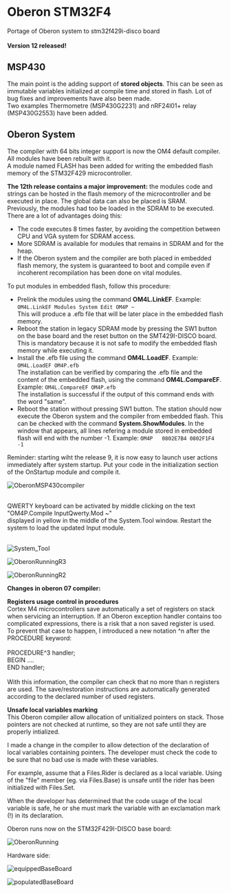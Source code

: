 # Oberon STM32F4
Portage of Oberon system to stm32f429i-disco board<br><br>
**Version 12 released!**
## MSP430
The main point is the adding support of <b>stored objects</b>. This can be seen as immutable variables initialized at compile time and stored in flash.
Lot of bug fixes and improvements have also been made.  
Two examples Thermometre (MSP430G2231) and nRF24l01+ relay (MSP430G2553) have been added.  
## Oberon System
The compiler with 64 bits integer support is now the OM4 default compiler. All modules have been rebuilt with it.  
A module named FLASH has been added for writing the embedded flash memory of the STM32F429 microcontroller.  
  
**The 12th release contains a major improvement:** the modules code and strings can be hosted
 in the flash memory of the microcontroller and be executed in place.
The global data can also be placed is SRAM.  
Previously, the modules had too be loaded in the SDRAM to be executed.  
There are a lot of advantages doing this:  

* The code executes 8 times faster, by avoiding the competition between CPU and VGA system for SDRAM access.  
* More SDRAM is available for modules that remains in SDRAM and for the heap.
* If the Oberon system and the compiler are both placed in embedded flash memory,
 the system is guaranteed to boot and compile even if incoherent recompilation has been done on vital modules.
 
 To put modules in embedded flash, follow this procedure:
 
 * Prelink the modules using the command **OM4L.LinkEF**. Example: `OM4L.LinkEF Modules System Edit OM4P ~`  
This will produce a .efb file that will be later place in the embedded flash memory.
 * Reboot the station in legacy SDRAM mode by pressing the SW1 button on the base board and the reset button on the SMT429I-DISCO board.
  This is mandatory because it is not safe to modify the embedded flash memory while executing it.
 * Install the .efb file using the command **OM4L.LoadEF**. Example: `OM4L.LoadEF OM4P.efb`  
The installation can be verified by comparing the .efb file and the content of the embedded flash,
 using the command **OM4L.CompareEF**. Example: `OM4L.CompareEF OM4P.efb`  
The installation is successful if the output of this command ends with the word "same".
 * Reboot the station without pressing SW1 button. The station should now execute the Oberon system and the compiler from embedded flash.
 This can be checked with the command **System.ShowModules**. In the window that appears,
  all lines refering a module stored in embedded flash will end with the number -1. Example: `OM4P	 0802E7B4 0802F1F4  -1`

  
Reminder: starting wiht the release 9, it is now easy to launch user actions immediately after system startup.
Put your code in the initialization section of the OnStartup module and compile it.

![OberonMSP430compiler](https://github.com/user-attachments/assets/6926baf1-dc6c-406c-8f0f-f2973136a3e1)

<br>
QWERTY keyboard can be activated by middle clicking on the text "OM4P.Compile InputQwerty.Mod ~"<br>
displayed in yellow in the middle of the System.Tool window. Restart the system to load the updated Input module.<br>
<br>

![System_Tool](https://github.com/ef15c/oberon_stm32f4/assets/8286839/867c913a-35e0-49ab-a81b-0c658132c971)

![OberonRunningR3](https://github.com/ef15c/oberon_stm32f4/assets/8286839/32ec5160-54e4-4188-9445-5ce0f7f4f413)

![OberonRunningR2](https://github.com/ef15c/oberon_stm32f4/assets/8286839/87f5d58e-1d84-4705-a15d-ad8de9eb8cd8)

<b>Changes in oberon 07 compiler:</b>

<b>Registers usage control in procedures</b><br>
Cortex M4 microcontrollers save automatically a set of registers on stack when servicing an interruption.
If an Oberon exception handler contains too complicated expressions, there is a risk that a non saved register is used.
To prevent that case to happen, I introduced a new notation ^n after the PROCEDURE keyword:<br><br>
PROCEDURE^3 handler;<br>
BEGIN ....<br>
END handler;<br><br>
With this information, the compiler can check  that no more than n registers are used. The save/restoration instructions are automatically generated according to the declared number of used registers.<br>

<b>Unsafe local variables marking</b><br>
This Oberon compiler allow allocation of unitialized pointers on stack.
Those pointers are not checked at runtime, so they are not safe until they are properly intialized.

I made a change in the compiler to allow detection of the declaration of local variables containing pointers.
The developer must check the code to be sure that no bad use is made with these variables.

For example, assume that a Files.Rider is declared as a local variable. Using of the "file" member (eg. via Files.Base) is unsafe until the rider has been initialized with Files.Set.

When the developer has determined that the code usage of the local variable is safe, he or she must mark the variable with an exclamation mark (!) in its declaration.


Oberon runs now on the STM32F429I-DISCO base board:

![OberonRunning](https://github.com/ef15c/oberon_stm32f4/assets/8286839/77827576-acf8-4043-8afc-f022df2e06ab)

Hardware side:

![equippedBaseBoard](https://github.com/ef15c/oberon_stm32f4/assets/8286839/a8bed1ea-580c-429d-b511-b619743729e1)

![populatedBaseBoard](https://github.com/ef15c/oberon_stm32f4/assets/8286839/60b433b5-c5a2-4ea3-9ac8-12d0c1df88bf)
